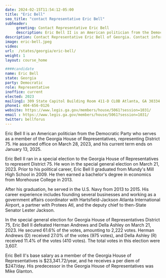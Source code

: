 ```yaml
---
date: 2024-02-15T11:54:12-05:00
title: "Eric Bell"
seo_title: "contact Representative Eric Bell"
subheader:
     greeting: Contact Representative Eric Bell
     description: Eric Bell II is an American politician from the Democratic Party who serves as a member of the Georgia House of Representatives, representing District 75. He assumed office on March 28, 2023, and his current term ends on January 13, 2025.
description: Contact Representative Eric Bell of Georgia. Contact information for Eric Bell includes email address, phone number, and mailing address.
image: eric-bell.jpeg
video:
url:  /states/georgia/eric-bell/
weight: 1
layout: course_home

####candidate
name: Eric Bell
state: Georgia
party: Democratic
role: Representative
inoffice: current
elected: 2023
mailing1: 309 State Capitol Building Room 411-D CLOB Atlanta, GA 30334
phone1: 404-656-0126
website: https://www.legis.ga.gov/members/house/5061?session=1031/
email : https://www.legis.ga.gov/members/house/5061?session=1031/
twitter: bellforus
---
```


Eric Bell II is an American politician from the Democratic Party who serves as a member of the Georgia House of Representatives, representing District 75. He assumed office on March 28, 2023, and his current term ends on January 13, 2025.

Eric Bell II ran in a special election to the Georgia House of Representatives to represent District 75. He won in the special general election on March 21, 2023. Prior to his political career, Eric Bell II graduated from Mundy's Mill High School in 2009. He then earned a bachelor's degree in economics from Morehouse College in 2013.

After his graduation, he served in the U.S. Navy from 2013 to 2015. His career experience includes founding several businesses and working as a government affairs coordinator with Hartsfield-Jackson Atlanta International Airport, a partner with Protees Atl, and the deputy chief to then-State Senator Lester Jackson.

In the special general election for Georgia House of Representatives District 75, Eric Bell II defeated Herman Andrews and Della Ashley on March 21, 2023. He secured 61.6% of the votes, amounting to 2,222 votes. Herman Andrews (D) received 27.0% of the votes (975 votes), and Della Ashley (R) received 11.4% of the votes (410 votes). The total votes in this election were 3,607.

Eric Bell II's base salary as a member of the Georgia House of Representatives is $23,341.72/year, and he receives a per diem of $247/day. His predecessor in the Georgia House of Representatives was Mike Glanton.
